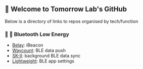 ## 🚀 Welcome to Tomorrow Lab's GitHub

Below is a directory of links to repos organised by tech/function

### 🔵 🦷 Bluetooth Low Energy 

- [Belay](https://github.com/tomorrowlab/ATF): iBeacon
- [Waycount](https://github.com/tomorrowlab/WayCount-BLE): BLE data push
- [SK-II](https://github.com/tomorrowlab/SKII-BLE): background BLE data sync
- [Lightweight](https://github.com/tomorrowlab/LightWeight-BLE_Time_Sync): BLE app settings

